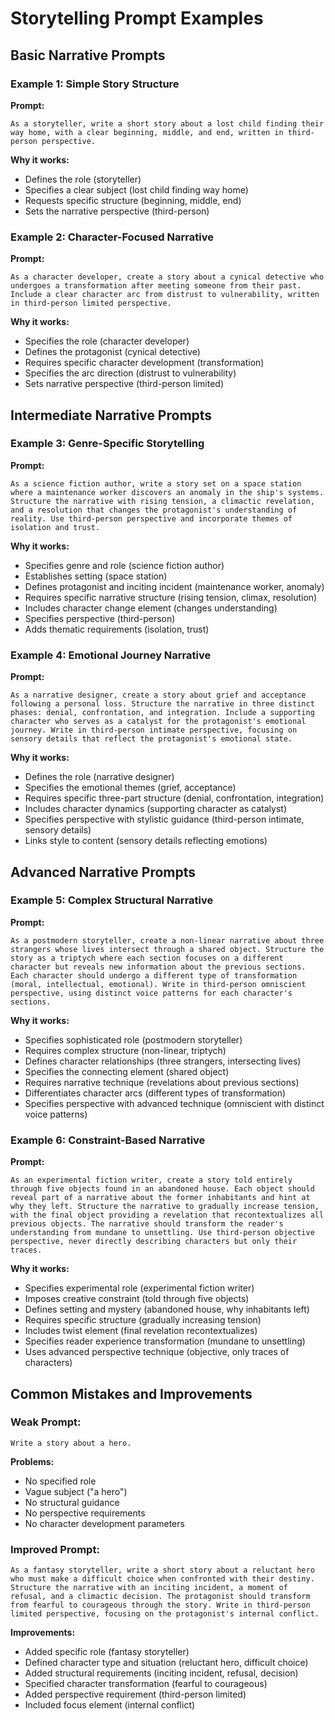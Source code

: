 # Storytelling Prompt Examples

## Basic Narrative Prompts

### Example 1: Simple Story Structure

**Prompt:**
```
As a storyteller, write a short story about a lost child finding their way home, with a clear beginning, middle, and end, written in third-person perspective.
```

**Why it works:**
- Defines the role (storyteller)
- Specifies a clear subject (lost child finding way home)
- Requests specific structure (beginning, middle, end)
- Sets the narrative perspective (third-person)

### Example 2: Character-Focused Narrative

**Prompt:**
```
As a character developer, create a story about a cynical detective who undergoes a transformation after meeting someone from their past. Include a clear character arc from distrust to vulnerability, written in third-person limited perspective.
```

**Why it works:**
- Specifies the role (character developer)
- Defines the protagonist (cynical detective)
- Requires specific character development (transformation)
- Specifies the arc direction (distrust to vulnerability)
- Sets narrative perspective (third-person limited)

## Intermediate Narrative Prompts

### Example 3: Genre-Specific Storytelling

**Prompt:**
```
As a science fiction author, write a story set on a space station where a maintenance worker discovers an anomaly in the ship's systems. Structure the narrative with rising tension, a climactic revelation, and a resolution that changes the protagonist's understanding of reality. Use third-person perspective and incorporate themes of isolation and trust.
```

**Why it works:**
- Specifies genre and role (science fiction author)
- Establishes setting (space station)
- Defines protagonist and inciting incident (maintenance worker, anomaly)
- Requires specific narrative structure (rising tension, climax, resolution)
- Includes character change element (changes understanding)
- Specifies perspective (third-person)
- Adds thematic requirements (isolation, trust)

### Example 4: Emotional Journey Narrative

**Prompt:**
```
As a narrative designer, create a story about grief and acceptance following a personal loss. Structure the narrative in three distinct phases: denial, confrontation, and integration. Include a supporting character who serves as a catalyst for the protagonist's emotional journey. Write in third-person intimate perspective, focusing on sensory details that reflect the protagonist's emotional state.
```

**Why it works:**
- Defines the role (narrative designer)
- Specifies the emotional themes (grief, acceptance)
- Requires specific three-part structure (denial, confrontation, integration)
- Includes character dynamics (supporting character as catalyst)
- Specifies perspective with stylistic guidance (third-person intimate, sensory details)
- Links style to content (sensory details reflecting emotions)

## Advanced Narrative Prompts

### Example 5: Complex Structural Narrative

**Prompt:**
```
As a postmodern storyteller, create a non-linear narrative about three strangers whose lives intersect through a shared object. Structure the story as a triptych where each section focuses on a different character but reveals new information about the previous sections. Each character should undergo a different type of transformation (moral, intellectual, emotional). Write in third-person omniscient perspective, using distinct voice patterns for each character's sections.
```

**Why it works:**
- Specifies sophisticated role (postmodern storyteller)
- Requires complex structure (non-linear, triptych)
- Defines character relationships (three strangers, intersecting lives)
- Specifies the connecting element (shared object)
- Requires narrative technique (revelations about previous sections)
- Differentiates character arcs (different types of transformation)
- Specifies perspective with advanced technique (omniscient with distinct voice patterns)

### Example 6: Constraint-Based Narrative

**Prompt:**
```
As an experimental fiction writer, create a story told entirely through five objects found in an abandoned house. Each object should reveal part of a narrative about the former inhabitants and hint at why they left. Structure the narrative to gradually increase tension, with the final object providing a revelation that recontextualizes all previous objects. The narrative should transform the reader's understanding from mundane to unsettling. Use third-person objective perspective, never directly describing characters but only their traces.
```

**Why it works:**
- Specifies experimental role (experimental fiction writer)
- Imposes creative constraint (told through five objects)
- Defines setting and mystery (abandoned house, why inhabitants left)
- Requires specific structure (gradually increasing tension)
- Includes twist element (final revelation recontextualizes)
- Specifies reader experience transformation (mundane to unsettling)
- Uses advanced perspective technique (objective, only traces of characters)

## Common Mistakes and Improvements

### Weak Prompt:
```
Write a story about a hero.
```

**Problems:**
- No specified role
- Vague subject ("a hero")
- No structural guidance
- No perspective requirements
- No character development parameters

### Improved Prompt:
```
As a fantasy storyteller, write a short story about a reluctant hero who must make a difficult choice when confronted with their destiny. Structure the narrative with an inciting incident, a moment of refusal, and a climactic decision. The protagonist should transform from fearful to courageous through the story. Write in third-person limited perspective, focusing on the protagonist's internal conflict.
```

**Improvements:**
- Added specific role (fantasy storyteller)
- Defined character type and situation (reluctant hero, difficult choice)
- Added structural requirements (inciting incident, refusal, decision)
- Specified character transformation (fearful to courageous)
- Added perspective requirement (third-person limited)
- Included focus element (internal conflict)
